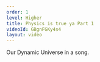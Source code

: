 ```yaml
---
order: 1
level: Higher
title: Physics is true ya Part 1
videoId: GBgnFGKy4s4
layout: video
---
```


Our Dynamic Universe in a song.

